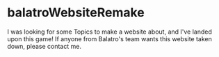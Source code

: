 # balatroWebsiteRemake

I was looking for some Topics to make a website about, and I've landed upon this game!
If anyone from Balatro's team wants this website taken down, please contact me.
